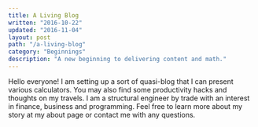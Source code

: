 ```yaml
---
title: A Living Blog
written: "2016-10-22"
updated: "2016-11-04"
layout: post
path: "/a-living-blog"
category: "Beginnings"
description: "A new beginning to delivering content and math."
---
```


Hello everyone! I am setting up a sort of quasi-blog that I can present various calculators. You may also find some productivity hacks and thoughts on my travels. I am a structural engineer by trade with an interest in finance, business and programming. Feel free to learn more about my story at my about page or contact me with any questions.
